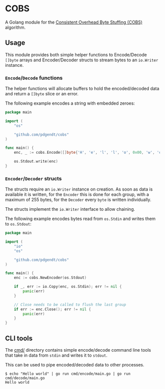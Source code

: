 # COBS

A Golang module for the
[Consistent Overhead Byte Stuffing (COBS)](https://en.wikipedia.org/wiki/Consistent_Overhead_Byte_Stuffing)
algorithm. 

## Usage

This module provides both simple helper functions to Encode/Decode `[]byte` arrays and 
Encoder/Decoder structs to stream bytes to an `io.Writer` instance.

### `Encode`/`Decode` functions

The helper functions will allocate buffers to hold the encoded/decoded data and return a `[]byte`
slice or an error.

The following example encodes a string with embedded zeroes:

```go
package main

import (
	"os"

	"github.com/pdgendt/cobs"
)

func main() {
	enc, _ := cobs.Encode([]byte{'H', 'e', 'l', 'l', 'o', 0x00, 'w', 'o', 'r', 'l', 'd', '!'})

	os.Stdout.write(enc)
}
```

### `Encoder`/`Decoder` structs

The structs require an `io.Writer` instance on creation. As soon as data is available it is written,
for the `Encoder` this is done for each group, with a maximum of 255 bytes, for the `Decoder` every
`byte` is written individually.

The structs implement the `io.Writer` interface to allow chaining.

The following example encodes bytes read from `os.Stdin` and writes them to `os.Stdout`:

```go
package main

import (
	"io"
	"os"

	"github.com/pdgendt/cobs"
)

func main() {
	enc := cobs.NewEncoder(os.Stdout)

	if _, err := io.Copy(enc, os.Stdin); err != nil {
		panic(err)
	}

	// Close needs to be called to flush the last group
	if err := enc.Close(); err != nil {
		panic(err)
	}
}
```

## CLI tools

The [cmd/](cmd/) directory contains simple encode/decode command line tools that take in data
from `stdin` and writes it to `stdout`.

This can be used to pipe encoded/decoded data to other processes.

```shell
$ echo "Hello world" | go run cmd/encode/main.go | go run cmd/decode/main.go
Hello world
```
